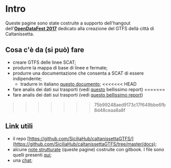 # Intro

Queste pagine sono state costruite a supporto dell'hangout dell'[**OpenDataFest 2017**](http://opendatafest.it/) dedicato alla creazione del GTFS dellà città di Caltanissetta.

## Cosa c'è da (si può) fare

- creare GTFS delle linee SCAT;
- produrre la mappa di base di linee e fermate;
- produrre una documentazione che consenta a SCAT di essere indipendente;
  - tradurre in italiano [questo documento](https://docs.google.com/document/d/1n-rCnYvZeva3aZ9IMz4-nfqr5tO4X_KAdbx_R-pLc7U/edit?usp=sharing);
<<<<<<< HEAD
- fare analis dei dati sui trasporti (vedi [questo](https://github.com/SiciliaHub/caltanissettaGTFS/raw/master/altro/2014_02_24_WorldBank_OSTTP_IndicatorMethodology_rev2%20%20-GTFS%20analysis%20query%20sql.pdf) bellissimo report)
=======
- fare analis dei dati sui trasporti (vedi [questo bellissimo report](https://github.com/SiciliaHub/caltanissettaGTFS/raw/master/altro/2014_02_24_WorldBank_OSTTP_IndicatorMethodology_rev2%20%20-GTFS%20analysis%20query%20sql.pdf))
>>>>>>> 75b99248aed9173c17f649bbe6fb8d48ceaa8a8f

## Link utili
- il repo [https://github.com/SiciliaHub/caltanissettaGTFS/](https://github.com/SiciliaHub/caltanissettaGTFS/tree/master/docs);
- alcune [note strutturate](https://opendatasicilia.gitbooks.io/caltanissettagtfs) (queste pagine) costruite con gitbook. I file sono quelli presenti [qui](https://github.com/SiciliaHub/caltanissettaGTFS/tree/master/docs);
- una [chat](https://gitter.im/caltanissettaGTFS/Lobby?utm_source=badge&utm_medium=badge&utm_campaign=pr-badge&utm_content=badge);
